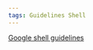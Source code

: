 ```yaml
---
tags: Guidelines Shell
---
```

[Google shell guidelines](https://google.github.io/styleguide/shell.xml)
